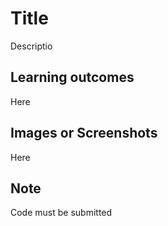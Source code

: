 # Title
Descriptio

## Learning outcomes
Here

## Images or Screenshots
Here

## Note
Code must be submitted
